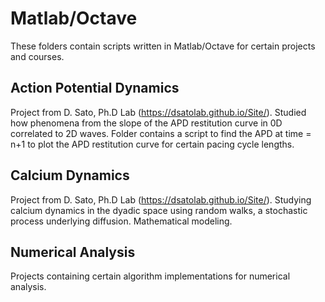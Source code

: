 # Matlab/Octave

These folders contain scripts written in Matlab/Octave for certain projects and courses. 

## Action Potential Dynamics

Project from D. Sato, Ph.D Lab (https://dsatolab.github.io/Site/). Studied how phenomena from the slope of the APD restitution curve in 0D correlated to 2D waves. Folder contains a script to find the APD at time = n+1 to plot the APD restitution curve for certain pacing cycle lengths.

## Calcium Dynamics

Project from D. Sato, Ph.D Lab (https://dsatolab.github.io/Site/). Studying calcium dynamics in the dyadic space using random walks, a stochastic process underlying diffusion. Mathematical modeling.

## Numerical Analysis

Projects containing certain algorithm implementations for numerical analysis. 
